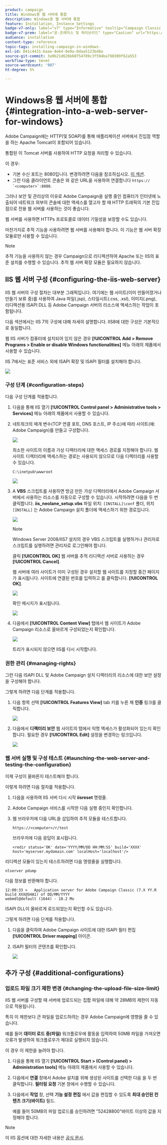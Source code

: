```yaml
---
product: campaign
title: Windows용 웹 서버에 통합
description: Windows용 웹 서버에 통합
feature: Installation, Instance Settings
badge-v7-only: label="v7" type="Informative" tooltip="Campaign Classic v7에만 적용됩니다."
badge-v7-prem: label="온-프레미스 및 하이브리드" type="Caution" url="https://experienceleague.adobe.com/docs/campaign-classic/using/installing-campaign-classic/architecture-and-hosting-models/hosting-models-lp/hosting-models.html?lang=ko" tooltip="온-프레미스 및 하이브리드 배포에만 적용"
audience: installation
content-type: reference
topic-tags: installing-campaign-in-windows-
exl-id: 041c4431-baae-4e64-9e9a-0daa5123bd8a
source-git-commit: 3a9b21d626b60754789c3f594ba798309f62a553
workflow-type: tm+mt
source-wordcount: '907'
ht-degree: 5%

---
```


# Windows용 웹 서버에 통합{#integration-into-a-web-server-for-windows}



Adobe Campaign에는 HTTP(및 SOAP)를 통해 애플리케이션 서버에서 진입점 역할을 하는 Apache Tomcat이 포함되어 있습니다.

통합된 이 Tomcat 서버를 사용하여 HTTP 요청을 처리할 수 있습니다.

이 경우:

* 기본 수신 포트는 8080입니다. 변경하려면 다음을 참조하십시오. [이 섹션](../../installation/using/configure-tomcat.md).
* 그런 다음 클라이언트 콘솔은 와 같은 URL을 사용하여 연결합니다 ```https:// `<computer>`:8080```.

그러나 보안 및 관리상의 이유로 Adobe Campaign을 실행 중인 컴퓨터가 인터넷에 노출되어 네트워크 외부의 콘솔에 대한 액세스를 열고자 할 때 HTTP 트래픽의 기본 진입점으로 전용 웹 서버를 사용하는 것이 좋습니다.

웹 서버를 사용하면 HTTPs 프로토콜로 데이터 기밀성을 보장할 수도 있습니다.

마찬가지로 추적 기능을 사용하려면 웹 서버를 사용해야 합니다. 이 기능은 웹 서버 확장 모듈로만 사용할 수 있습니다.

>[!NOTE]
>
>추적 기능을 사용하지 않는 경우 Campaign으로 리디렉션하여 Apache 또는 IIS의 표준 설치를 수행할 수 있습니다. 추적 웹 서버 확장 모듈은 필요하지 않습니다.

## IIS 웹 서버 구성 {#configuring-the-iis-web-server}

IIS 웹 서버의 구성 절차는 대부분 그래픽입니다. 여기에는 웹 사이트(이미 만들어졌거나 만들기 보류 중)를 사용하여 Java 파일(.jsp), 스타일시트(.css, .xsl), 이미지(.png), 리디렉션용 ISAPI DLL 등 Adobe Campaign 서버의 리소스에 액세스하는 작업이 포함됩니다.

다음 섹션에서는 IIS 7의 구성에 대해 자세히 설명합니다. IIS8에 대한 구성은 기본적으로 동일합니다.

웹 IIS 서버가 컴퓨터에 설치되어 있지 않은 경우 **[!UICONTROL Add > Remove Programs > Enable or disable Windows functionalities]** 메뉴 아래의 제품에서 사용할 수 있습니다.

IIS 7에서는 표준 서비스 외에 ISAPI 확장 및 ISAPI 필터를 설치해야 합니다.

![](assets/s_ncs_install_iis7_isapi.png)

### 구성 단계 {#configuration-steps}

다음 구성 단계를 적용합니다.

1. 다음을 통해 IIS 열기 **[!UICONTROL Control panel > Administrative tools > Services]** 메뉴 아래의 제품에서 사용할 수 있습니다.
1. 네트워크의 매개 변수(TCP 연결 포트, DNS 호스트, IP 주소)에 따라 사이트(예: Adobe Campaign)를 만들고 구성합니다.

   ![](assets/s_ncs_install_iis7_add_site.png)

   최소한 사이트의 이름과 가상 디렉터리에 대한 액세스 경로를 지정해야 합니다. 웹 사이트 디렉터리에 액세스하는 경로는 사용되지 않으므로 다음 디렉터리를 사용할 수 있습니다.

   ```
   C:\inetpub\wwwroot
   ```

   ![](assets/s_ncs_install_iis7_parameters_step1.png)

1. A **VBS** 스크립트를 사용하면 방금 만든 가상 디렉터리에서 Adobe Campaign 서버에서 사용하는 리소스를 자동으로 구성할 수 있습니다. 시작하려면 다음을 두 번 클릭합니다. **iis_neolane_setup.vbs** 파일 위치: `[INSTALL]\conf` 폴더, 위치 `[INSTALL]` 는 Adobe Campaign 설치 폴더에 액세스하기 위한 경로입니다.

   ![](assets/s_ncs_install_iis7_parameters_step2.png)

   >[!NOTE]
   >
   >Windows Server 2008/IIS7 설치의 경우 VBS 스크립트를 실행하거나 관리자로 스크립트를 실행하려면 관리자로 로그인해야 합니다.

   클릭 **[!UICONTROL OK]** 웹 서버를 추적 리디렉션 서버로 사용하는 경우 **[!UICONTROL Cancel]**.

   웹 서버에 여러 사이트가 이미 구성된 경우 설치할 웹 사이트를 지정할 중간 페이지가 표시됩니다. 사이트에 연결된 번호를 입력하고 를 클릭합니다. **[!UICONTROL OK]**.

   ![](assets/s_ncs_install_iis7_parameters_step3.png)

   확인 메시지가 표시됩니다.

   ![](assets/s_ncs_install_iis7_parameters_step7.png)

1. 다음에서 **[!UICONTROL Content View]** 탭에서 웹 사이트가 Adobe Campaign 리소스로 올바르게 구성되었는지 확인합니다.

   ![](assets/s_ncs_install_iis7_parameters_step6.png)

   트리가 표시되지 않으면 IIS를 다시 시작합니다.

### 권한 관리 {#managing-rights}

그런 다음 ISAPI DLL 및 Adobe Campaign 설치 디렉터리의 리소스에 대한 보안 설정을 구성해야 합니다.

그렇게 하려면 다음 단계를 적용합니다.

1. 다음 항목 선택 **[!UICONTROL Features View]** tab 키를 누른 채 **인증** 링크를 클릭합니다.

   ![](assets/s_ncs_install_iis7_parameters_step8.png)

1. 다음에서 **디렉터리 보안** 웹 사이트의 탭에서 익명 액세스가 활성화되어 있는지 확인합니다. 필요한 경우 **[!UICONTROL Edit]** 설정을 변경하는 링크입니다.

   ![](assets/s_ncs_install_iis7_parameters_step9.png)

### 웹 서버 실행 및 구성 테스트 {#launching-the-web-server-and-testing-the-configuration}

이제 구성이 올바른지 테스트해야 합니다.

이렇게 하려면 다음 절차를 적용합니다.

1. 다음을 사용하여 IIS 서버 다시 시작 **iisreset** 명령줄.

1. Adobe Campaign 서비스를 시작한 다음 실행 중인지 확인합니다.

1. 웹 브라우저에 다음 URL을 삽입하여 추적 모듈을 테스트합니다.

   ```
   https://<computer>/r/test
   ```

   브라우저에 다음 응답이 표시됩니다.

   ```
   <redir status='OK' date='YYYY/MM/DD HH:MM:SS' build='XXXX' host='myserver.mydomain.com' localHost='localhost'/>
   ```

리디렉션 모듈이 있는지 테스트하려면 다음 명령줄을 실행합니다.

```
nlserver pdump
```

다음 정보를 반환해야 합니다.

```
12:00:33 >   Application server for Adobe Campaign Classic (7.X YY.R build XXX@SHA1) of DD/MM/YYYY
webmdl@default (1644) - 18.2 Mo
```

ISAPI DLL이 올바르게 로드되었는지 확인할 수도 있습니다.

그렇게 하려면 다음 단계를 적용합니다.

1. 다음을 클릭하여 Adobe Campaign 사이트에 대한 ISAPI 필터 편집 **[!UICONTROL Driver mapping]** 아이콘.
1. ISAPI 필터의 콘텐츠를 확인합니다.

   ![](assets/s_ncs_install_iis7_parameters_step11.png)

## 추가 구성 {#additional-configurations}

### 업로드 파일 크기 제한 변경 {#changing-the-upload-file-size-limit}

IIS 웹 서버를 구성할 때 서버에 업로드되는 집합 파일에 대해 약 28MB의 제한이 자동으로 적용됩니다.

특히 이 제한보다 큰 파일을 업로드하려는 경우 Adobe Campaign에 영향을 줄 수 있습니다.

예를 들어 **데이터 로드 중(파일)** 워크플로우에 활동을 입력하여 50MB 파일을 가져오면 오류가 발생하여 워크플로우가 제대로 실행되지 않습니다.

이 경우 이 제한을 늘려야 합니다.

1. 다음을 통해 IIS 열기 **[!UICONTROL Start > (Control panel) > Administration tools]** 메뉴 아래의 제품에서 사용할 수 있습니다.
1. 다음에서 **연결** 창에서 Adobe 설치를 위해 생성된 사이트를 선택한 다음 을 두 번 클릭합니다. **필터링 요청** 기본 창에서 수행할 수 있습니다.
1. 다음에서 **작업** 창, 선택 **기능 설정 편집** 에서 값을 편집할 수 있도록 **최대 승인된 컨텐츠 크기(바이트)** 필드.

   예를 들어 50MB의 파일 업로드를 승인하려면 &quot;52428800&quot;바이트 이상의 값을 지정해야 합니다.

>[!NOTE]
>
>이 IIS 옵션에 대한 자세한 내용은 [공식 문서](https://www.iis.net/configreference/system.webserver/security/requestfiltering/requestlimits).

